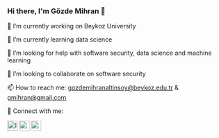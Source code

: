 ### Hi there, I'm Gözde Mihran 👋

🔭 I’m currently working on Beykoz University

🌱 I’m currently learning data science

🤔 I’m looking for help with software security, data science and machine learning

👯 I’m looking to collaborate on software security

📫 How to reach me: gozdemihranaltinsoy@beykoz.edu.tr & gmihran@gmail.com

📩 Connect with me:

[<img align="left" alt="linkedin | LinkedIn" width="24px" src="https://raw.githubusercontent.com/peterthehan/peterthehan/master/assets/linkedin.svg" />][linkedin]
[<img align="left" height="24" width="24" src="https://cdn.jsdelivr.net/npm/simple-icons@v4/icons/instagram.svg" />][instagram]
[<img align="left" height="24" width="24" src="https://cdn.jsdelivr.net/npm/simple-icons@v4/icons/gmail.svg" />][gmail]


<br />

[linkedin]: https://www.linkedin.com/in/gozdemihrankaya
[instagram]: https://www.instagram.com/gmihran
[gmail]: mailto:gmihran@gmail.com
<br />


<!--
**gmihran/gmihran** is a ✨ _special_ ✨ repository because its `README.md` (this file) appears on your GitHub profile.

Here are some ideas to get you started:

- 🔭 I’m currently working on ...
- 🌱 I’m currently learning ...
- 👯 I’m looking to collaborate on ...
- 🤔 I’m looking for help with ...
- 💬 Ask me about ...
- 📫 How to reach me: ...
- 😄 Pronouns: ...
- ⚡ Fun fact: ...
-->
